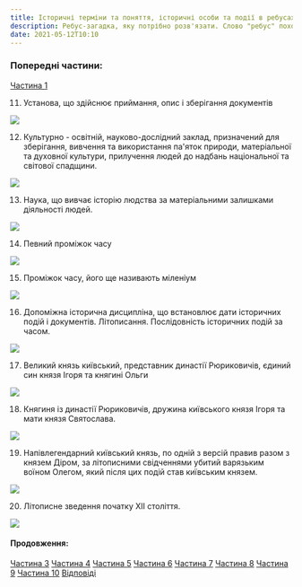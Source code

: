 ```yaml
---
title: Історичні терміни та поняття, історичні особи та події в ребусах. Частина 2
description: Ребус-загадка, яку потрібно розв'язати. Слово "ребус" походить від латинського rebus і перекладається як "за допомогою речей".
date: 2021-05-12T10:10
---
```


### Попередні частини:

[Частина 1](/lessons/5-8-klas-rebusi)

11. Установа, що здійснює приймання, опис і зберігання документів

![](/uploads/5-8-klas-rebusi-11.png)

12. Культурно - освітній, науково-дослідний заклад, призначений для зберігання, вивчення та використання па'яток природи, матеріальної та духовної культури, прилучення людей до надбань національної та світової спадщини.

![](/uploads/5-8-klas-rebusi-12.png)

13. Наука, що вивчає історію людства за матеріальними залишками діяльності людей.

![](/uploads/5-8-klas-rebusi-13.png)

14. Певний проміжок часу

![](/uploads/5-8-klas-rebusi-14.png)

15. Проміжок часу, його ще називають міленіум

![](/uploads/5-8-klas-rebusi-15.png)

16. Допоміжна історична дисципліна, що встановлює дати історичних подій і документів. Літописання. Послідовність історичних подій за часом.

![](/uploads/5-8-klas-rebusi-16.png)

17. Великий князь київський, представник династії Рюриковичів, єдиний син князя Ігоря та княгині Ольги

![](/uploads/5-8-klas-rebusi-17.png)

18. Княгиня із династії Рюриковичів, дружина київського князя Ігоря та мати князя Святослава.

![](/uploads/5-8-klas-rebusi-18.png)

19. Напівлегендарний київський князь, по одній з версій правив разом з князем Діром, за літописними свідченнями убитий варязьким воїном Олегом, який після цих подій став київським князем.

![](/uploads/5-8-klas-rebusi-19.png)

20. Літописне зведення початку ХІІ століття.

![](/uploads/5-8-klas-rebusi-20.png)

#### Продовження:

[Частина 3](/lessons/5-8-klas-rebusi-3)
[Частина 4](/lessons/5-8-klas-rebusi-4)
[Частина 5](/lessons/5-8-klas-rebusi-5)
[Частина 6](/lessons/5-8-klas-rebusi-6)
[Частина 7](/lessons/5-8-klas-rebusi-7)
[Частина 8](/lessons/5-8-klas-rebusi-8)
[Частина 9](/lessons/5-8-klas-rebusi-9)
[Частина 10](/lessons/5-8-klas-rebusi-10)
[Відповіді](/lessons/5-8-klas-rebusi-10#vidpovidi)
